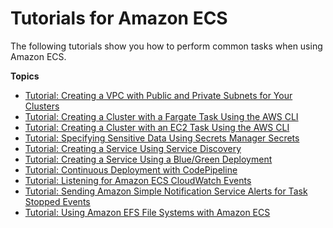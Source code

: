 # Tutorials for Amazon ECS<a name="ecs-tutorials"></a>

The following tutorials show you how to perform common tasks when using Amazon ECS\.

**Topics**
+ [Tutorial: Creating a VPC with Public and Private Subnets for Your Clusters](create-public-private-vpc.md)
+ [Tutorial: Creating a Cluster with a Fargate Task Using the AWS CLI](ECS_AWSCLI_Fargate.md)
+ [Tutorial: Creating a Cluster with an EC2 Task Using the AWS CLI](ECS_AWSCLI_EC2.md)
+ [Tutorial: Specifying Sensitive Data Using Secrets Manager Secrets](specifying-sensitive-data-tutorial.md)
+ [Tutorial: Creating a Service Using Service Discovery](create-service-discovery.md)
+ [Tutorial: Creating a Service Using a Blue/Green Deployment](create-blue-green.md)
+ [Tutorial: Continuous Deployment with CodePipeline](ecs-cd-pipeline.md)
+ [Tutorial: Listening for Amazon ECS CloudWatch Events](ecs_cwet.md)
+ [Tutorial: Sending Amazon Simple Notification Service Alerts for Task Stopped Events](ecs_cwet2.md)
+ [Tutorial: Using Amazon EFS File Systems with Amazon ECS](using_efs.md)